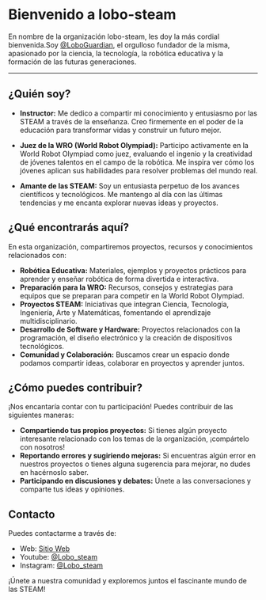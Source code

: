 # Bienvenido a lobo-steam 

En nombre de la organización lobo-steam, les doy la más cordial bienvenida.Soy [@LoboGuardian](https://github.com/LoboGuardian), el orgulloso fundador de la misma, apasionado por la ciencia, la tecnología, la robótica educativa y la formación de las futuras generaciones.

<hr>

## ¿Quién soy?

*   **Instructor:** Me dedico a compartir mi conocimiento y entusiasmo por las STEAM a través de la enseñanza. Creo firmemente en el poder de la educación para transformar vidas y construir un futuro mejor.

*   **Juez de la WRO (World Robot Olympiad):** Participo activamente en la World Robot Olympiad como juez, evaluando el ingenio y la creatividad de jóvenes talentos en el campo de la robótica. Me inspira ver cómo los jóvenes aplican sus habilidades para resolver problemas del mundo real.

*   **Amante de las STEAM:** Soy un entusiasta perpetuo de los avances científicos y tecnológicos. Me mantengo al día con las últimas tendencias y me encanta explorar nuevas ideas y proyectos.

## ¿Qué encontrarás aquí?

En esta organización, compartiremos proyectos, recursos y conocimientos relacionados con:

*   **Robótica Educativa:** Materiales, ejemplos y proyectos prácticos para aprender y enseñar robótica de forma divertida e interactiva.
*   **Preparación para la WRO:** Recursos, consejos y estrategias para equipos que se preparan para competir en la World Robot Olympiad.
*   **Proyectos STEAM:** Iniciativas que integran Ciencia, Tecnología, Ingeniería, Arte y Matemáticas, fomentando el aprendizaje multidisciplinario.
*   **Desarrollo de Software y Hardware:** Proyectos relacionados con la programación, el diseño electrónico y la creación de dispositivos tecnológicos.
*   **Comunidad y Colaboración:** Buscamos crear un espacio donde podamos compartir ideas, colaborar en proyectos y aprender juntos.

## ¿Cómo puedes contribuir?

¡Nos encantaría contar con tu participación! Puedes contribuir de las siguientes maneras:

*   **Compartiendo tus propios proyectos:** Si tienes algún proyecto interesante relacionado con los temas de la organización, ¡compártelo con nosotros!
*   **Reportando errores y sugiriendo mejoras:** Si encuentras algún error en nuestros proyectos o tienes alguna sugerencia para mejorar, no dudes en hacérnoslo saber.
*   **Participando en discusiones y debates:** Únete a las conversaciones y comparte tus ideas y opiniones.

## Contacto

Puedes contactarme a través de:

*   Web: [Sitio Web](lobo-steam.github.io)
*   Youtube: [@Lobo_steam](https://www.youtube.com/@lobo_steam)
*   Instagram: [@Lobo_steam](https://www.instagram.com/lobo_steam)

¡Únete a nuestra comunidad y exploremos juntos el fascinante mundo de las STEAM!
